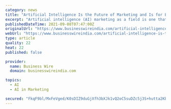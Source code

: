```yaml
---
category: news
title: "Artificial Intelligence Is the Future of Marketing and Is for Everyone Says Mr. Pravin Chandan"
excerpt: "Artificial intelligence (AI) marketing as a field is one that has yet to be explored to its fullest extent. In its simplest form, it allows its users to make automated decisions on the basis of methods such as data collection,"
publishedDateTime: 2021-09-08T07:47:00Z
originalUrl: "https://www.businesswireindia.com/artificial-intelligence-is-the-future-of-marketing-and-is-for-everyone-says-mr-pravin-chandan-74775.html"
webUrl: "https://www.businesswireindia.com/artificial-intelligence-is-the-future-of-marketing-and-is-for-everyone-says-mr-pravin-chandan-74775.html"
type: article
quality: 22
heat: 22
published: false

provider:
  name: Business Wire
  domain: businesswireindia.com

topics:
  - AI
  - AI in Marketing

secured: "FkqF9bl/MxFeVged/K0sDIZ9duGjXfh3bXJk1vQ2oC5suDZc5j3S+hutta2KbVqZiXoOD9jGwZwxLO61UTwXcftV+mLWM2kPaz1FjhJ1CWd4IFFxK//PLHpbjdcS2p5hYqq1XhDORSVzD06QL5jc40ti9LksWW3u6ac5NPTKgBgQXqrbf+iJLeU8dIlDBft0nvUj+Pmx9Zg55ZbpMlR7+Y2O4JlIZzUSM+HHU/Xwc1xKH53YZC5F6XKdWzSMGEBSzyoAXJHPuhbAP56TpOUDMM9augTUtKTrFP3mNE+Lnmy+qZaxnNL9Xqr7mmQMtIwfGmQiH+ZST+OmFDwFDMMAEYvZuc3MrNnUWZc7l6lA+5E=;KmRJVkH1THlt98mmFngMqA=="
---
```


